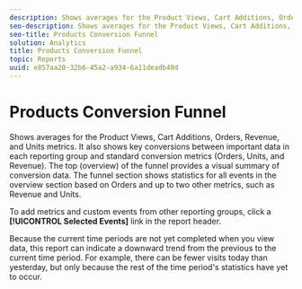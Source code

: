```yaml
---
description: Shows averages for the Product Views, Cart Additions, Orders, Revenue, and Units metrics. It also shows key conversions between important data in each reporting group and standard conversion metrics (Orders, Units, and Revenue). The top (overview) of the funnel provides a visual summary of conversion data. The funnel section shows statistics for all events in the overview section based on Orders and up to two other metrics, such as Revenue and Units.
seo-description: Shows averages for the Product Views, Cart Additions, Orders, Revenue, and Units metrics. It also shows key conversions between important data in each reporting group and standard conversion metrics (Orders, Units, and Revenue). The top (overview) of the funnel provides a visual summary of conversion data. The funnel section shows statistics for all events in the overview section based on Orders and up to two other metrics, such as Revenue and Units.
seo-title: Products Conversion Funnel
solution: Analytics
title: Products Conversion Funnel
topic: Reports
uuid: e857aa20-32b6-45a2-a934-6a11deadb49d
---
```


# Products Conversion Funnel

Shows averages for the Product Views, Cart Additions, Orders, Revenue, and Units metrics. It also shows key conversions between important data in each reporting group and standard conversion metrics (Orders, Units, and Revenue). The top (overview) of the funnel provides a visual summary of conversion data. The funnel section shows statistics for all events in the overview section based on Orders and up to two other metrics, such as Revenue and Units.

To add metrics and custom events from other reporting groups, click a **[!UICONTROL Selected Events]** link in the report header.

Because the current time periods are not yet completed when you view data, this report can indicate a downward trend from the previous to the current time period. For example, there can be fewer visits today than yesterday, but only because the rest of the time period's statistics have yet to occur. 
